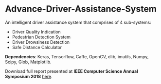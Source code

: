 # Advance-Driver-Assistance-System
An intelligent driver assistance system that comprises of 4 sub-systems:
* Driver Quality Indication
* Pedestrian Detection System
* Driver Drowsiness Detection
* Safe Distance Calculator

**Dependencies**: Keras, Tensorflow, Caffe, OpenCV, dlib, imutils, Numpy, Scipy, Glob, Matplotlib.

Download full report presented at **IEEE Computer Science Annual Symposium 2018** [here](https://drive.google.com/file/d/1mSHJo8nVWsMGwLTwNI634-j4hCzr4ShL/view).
